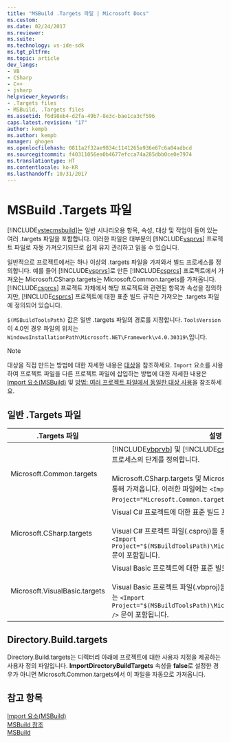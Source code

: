 ```yaml
---
title: "MSBuild .Targets 파일 | Microsoft Docs"
ms.custom: 
ms.date: 02/24/2017
ms.reviewer: 
ms.suite: 
ms.technology: vs-ide-sdk
ms.tgt_pltfrm: 
ms.topic: article
dev_langs:
- VB
- CSharp
- C++
- jsharp
helpviewer_keywords:
- .Targets files
- MSBuild, .Targets files
ms.assetid: f6d98eb4-d2fa-49b7-8e3c-bae1ca3cf596
caps.latest.revision: "17"
author: kempb
ms.author: kempb
manager: ghogen
ms.openlocfilehash: 0811a2f32ae9834c1141265a936e67c6a04adbcd
ms.sourcegitcommit: f40311056ea0b4677efcca74a285dbb0ce0e7974
ms.translationtype: HT
ms.contentlocale: ko-KR
ms.lasthandoff: 10/31/2017
---
```

# <a name="msbuild-targets-files"></a>MSBuild .Targets 파일
[!INCLUDE[vstecmsbuild](../extensibility/internals/includes/vstecmsbuild_md.md)]는 일반 시나리오용 항목, 속성, 대상 및 작업이 들어 있는 여러 .targets 파일을 포함합니다. 이러한 파일은 대부분의 [!INCLUDE[vsprvs](../code-quality/includes/vsprvs_md.md)] 프로젝트 파일로 자동 가져오기되므로 쉽게 유지 관리하고 읽을 수 있습니다.  

 일반적으로 프로젝트에서는 하나 이상의 .targets 파일을 가져와서 빌드 프로세스를 정의합니다. 예를 들어 [!INCLUDE[vsprvs](../code-quality/includes/vsprvs_md.md)]로 만든 [!INCLUDE[csprcs](../data-tools/includes/csprcs_md.md)] 프로젝트에서 가져오는 Microsoft.CSharp.targets는 Microsoft.Common.targets를 가져옵니다. [!INCLUDE[csprcs](../data-tools/includes/csprcs_md.md)] 프로젝트 자체에서 해당 프로젝트와 관련된 항목과 속성을 정의하지만, [!INCLUDE[csprcs](../data-tools/includes/csprcs_md.md)] 프로젝트에 대한 표준 빌드 규칙은 가져오는 .targets 파일에 정의되어 있습니다.  

 `$(MSBuildToolsPath)` 값은 일반 .targets 파일의 경로를 지정합니다. `ToolsVersion`이 4.0인 경우 파일의 위치는 `WindowsInstallationPath\Microsoft.NET\Framework\v4.0.30319\`입니다.  

> [!NOTE]
>  대상을 직접 만드는 방법에 대한 자세한 내용은 [대상](../msbuild/msbuild-targets.md)을 참조하세요. `Import` 요소를 사용하여 프로젝트 파일을 다른 프로젝트 파일에 삽입하는 방법에 대한 자세한 내용은 [Import 요소(MSBuild)](../msbuild/import-element-msbuild.md) 및 [방법: 여러 프로젝트 파일에서 동일한 대상 사용](../msbuild/how-to-use-the-same-target-in-multiple-project-files.md)을 참조하세요.  

## <a name="common-targets-files"></a>일반 .Targets 파일  

|.Targets 파일|설명|  
|-------------------|-----------------|  
|Microsoft.Common.targets|[!INCLUDE[vbprvb](../code-quality/includes/vbprvb_md.md)] 및 [!INCLUDE[csprcs](../data-tools/includes/csprcs_md.md)] 프로젝트에 대한 표준 빌드 프로세스의 단계를 정의합니다.<br /><br /> Microsoft.CSharp.targets 및 Microsoft.VisualBasic.targets 파일을 통해 가져옵니다. 이러한 파일에는 `<Import Project="Microsoft.Common.targets" />` 문이 포함됩니다.|  
|Microsoft.CSharp.targets|Visual C# 프로젝트에 대한 표준 빌드 프로세스의 단계를 정의합니다.<br /><br /> Visual C# 프로젝트 파일(.csproj)을 통해 가져옵니다. 이러한 파일에는 `<Import Project="$(MSBuildToolsPath)\Microsoft.CSharp.targets" />` 문이 포함됩니다.|  
|Microsoft.VisualBasic.targets|Visual Basic 프로젝트에 대한 표준 빌드 프로세스의 단계를 정의합니다.<br /><br /> Visual Basic 프로젝트 파일(.vbproj)을 통해 가져옵니다. 이러한 파일에는 `<Import Project="$(MSBuildToolsPath)\Microsoft.VisualBasic.targets" />` 문이 포함됩니다.|

## <a name="directorybuildtargets"></a>Directory.Build.targets
Directory.Build.targets는 디렉터리 아래에 프로젝트에 대한 사용자 지정을 제공하는 사용자 정의 파일입니다. **ImportDirectoryBuildTargets** 속성을 **false**로 설정한 경우가 아니면 Microsoft.Common.targets에서 이 파일을 자동으로 가져옵니다.

## <a name="see-also"></a>참고 항목  
 [Import 요소(MSBuild)](../msbuild/import-element-msbuild.md)   
 [MSBuild 참조](../msbuild/msbuild-reference.md)  
 [MSBuild](../msbuild/msbuild.md)

